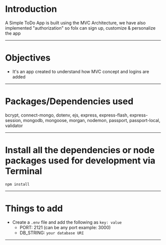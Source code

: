 # Introduction

A Simple ToDo App is built using the MVC Architecture, we have also implemented "authorization" so folx can sign up, customize & personalize the app 

---

# Objectives

- It's an app created to understand how MVC concept and logins are added

---


# Packages/Dependencies used 

bcrypt, connect-mongo, dotenv, ejs, express, express-flash, express-session, mongodb, mongoose, morgan, nodemon, passport, passport-local, validator

---

# Install all the dependencies or node packages used for development via Terminal

`npm install` 

---

# Things to add

- Create a `.env` file and add the following as `key: value` 
  - PORT: 2121 (can be any port example: 3000) 
  - DB_STRING: `your database URI` 
 ---


